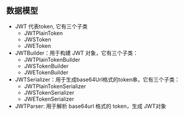 ## 数据模型

+ JWT 代表token, 它有三个子类
  + JWTPlainToken
  + JWSToken
  + JWEToken
+ JWTBuilder：用于构建 JWT 对象，它有三个子类：
  + JWTPlainTokenBuilder
  + JWSTokenBuilder
  + JWETokenBuilder
+ JWTSerializer：用于生成base64Url格式的token串，它有三个子类：
  + JWTPlainTokenSerializer
  + JWSTokenSerializer
  + JWETokenSerializer
+ JWTParser: 用于解析 base64url 格式的 token，生成 JWT对象
    